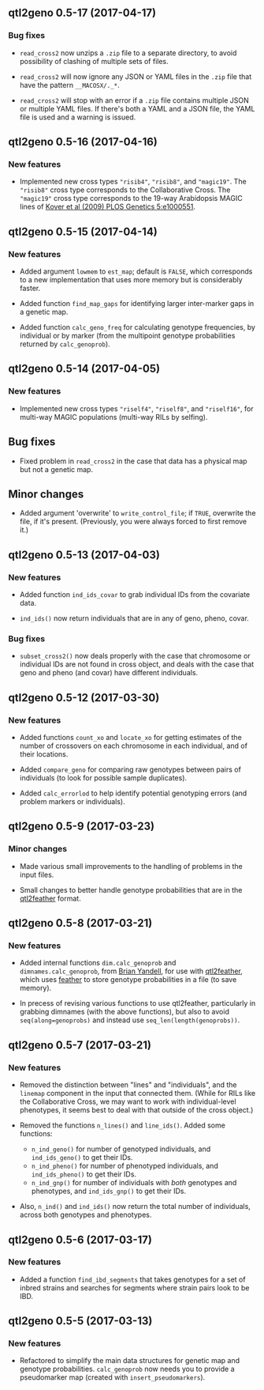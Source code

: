 ## qtl2geno 0.5-17 (2017-04-17)

### Bug fixes

- `read_cross2` now unzips a `.zip` file to a separate directory, to
  avoid possibility of clashing of multiple sets of files.

- `read_cross2` will now ignore any JSON or YAML files in the `.zip`
  file that have the pattern `__MACOSX/._*`.

- `read_cross2` will stop with an error if a `.zip` file contains
  multiple JSON or multiple YAML files. If there's both a YAML and a
  JSON file, the YAML file is used and a warning is issued.


## qtl2geno 0.5-16 (2017-04-16)

### New features

- Implemented new cross types `"risib4"`, `"risib8"`, and `"magic19"`.
  The `"risib8"` cross type corresponds to the Collaborative Cross.
  The `"magic19"` cross type corresponds to the 19-way Arabidopsis
  MAGIC lines of
  [Kover et al (2009) PLOS Genetics 5:e1000551](https://doi.org/10.1371/journal.pgen.1000551).


## qtl2geno 0.5-15 (2017-04-14)

### New features

- Added argument `lowmem` to `est_map`; default is `FALSE`, which
  corresponds to a new implementation that uses more memory but is
  considerably faster.

- Added function `find_map_gaps` for identifying larger inter-marker gaps
  in a genetic map.

- Added function `calc_geno_freq` for calculating genotype
  frequencies, by individual or by marker (from the multipoint
  genotype probabilities returned by `calc_genoprob`).


## qtl2geno 0.5-14 (2017-04-05)

### New features

- Implemented new cross types `"riself4"`, `"riself8"`, and
  `"riself16"`, for multi-way MAGIC populations (multi-way RILs by
  selfing).

## Bug fixes

- Fixed problem in `read_cross2` in the case that data has a physical
  map but not a genetic map.

## Minor changes

- Added argument 'overwrite' to `write_control_file`; if `TRUE`,
  overwrite the file, if it's present. (Previously, you were always
  forced to first remove it.)


## qtl2geno 0.5-13 (2017-04-03)

### New features

- Added function `ind_ids_covar` to grab individual IDs from the
  covariate data.

- `ind_ids()` now return individuals that are in any of geno, pheno, covar.

### Bug fixes

- `subset_cross2()` now deals properly with the case that chromosome
  or individual IDs are not found in cross object, and deals with the
  case that geno and pheno (and covar) have different individuals.


## qtl2geno 0.5-12 (2017-03-30)

### New features

- Added functions `count_xo` and `locate_xo` for getting estimates of
  the number of crossovers on each chromosome in each individual, and
  of their locations.

- Added `compare_geno` for comparing raw genotypes between pairs of
  individuals (to look for possible sample duplicates).

- Added `calc_errorlod` to help identify potential genotyping errors
  (and problem markers or individuals).


## qtl2geno 0.5-9 (2017-03-23)

### Minor changes

- Made various small improvements to the handling of problems in the
  input files.

- Small changes to better handle genotype probabilities that are in
  the [qtl2feather](https://github.com/byandell/qtl2feather) format.


## qtl2geno 0.5-8 (2017-03-21)

### New features

- Added internal functions `dim.calc_genoprob` and
  `dimnames.calc_genoprob`, from
  [Brian Yandell](https://github.com/byandell), for use with
  [qtl2feather](https://github.com/byandell/qtl2feather), which uses
  [feather](https://github.com/wesm/feather) to store genotype
  probabilities in a file (to save memory).

- In precess of revising various functions to use qtl2feather,
  particularly in grabbing dimnames (with the above functions), but
  also to avoid `seq(along=genoprobs)` and instead use
  `seq_len(length(genoprobs))`.


## qtl2geno 0.5-7 (2017-03-21)

### New features

- Removed the distinction between "lines" and "individuals", and the
  `linemap` component in the input that connected them.
  (While for RILs like the Collaborative Cross, we may want to work
  with individual-level phenotypes, it seems best to deal with that
  outside of the cross object.)

- Removed the functions `n_lines()` and `line_ids()`. Added some
  functions:

    - `n_ind_geno()` for number of genotyped individuals, and
      `ind_ids_geno()` to get their IDs.
    - `n_ind_pheno()` for number of phenotyped individuals, and
      `ind_ids_pheno()` to get their IDs.
    - `n_ind_gnp()` for number of individuals with *both* genotypes
      and phenotypes, and `ind_ids_gnp()` to get their IDs.

- Also, `n_ind()` and `ind_ids()` now return the total number of
  individuals, across both genotypes and phenotypes.


## qtl2geno 0.5-6 (2017-03-17)

### New features

- Added a function `find_ibd_segments` that takes genotypes for a set
  of inbred strains and searches for segments where strain pairs look
  to be IBD.


## qtl2geno 0.5-5 (2017-03-13)

### New features

- Refactored to simplify the main data structures for genetic map and
  genotype probabilities. `calc_genoprob` now needs you to provide a
  pseudomarker map (created with `insert_pseudomarkers`).
